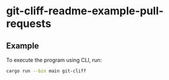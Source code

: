 # git-cliff-readme-example-pull-requests

## Example

To execute the program using CLI, run:

```bash
cargo run --bin main git-cliff
```
